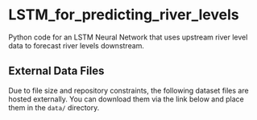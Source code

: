 # LSTM_for_predicting_river_levels
Python code for an LSTM Neural Network that uses upstream river level data to forecast river levels downstream.

## External Data Files

Due to file size and repository constraints, the following dataset files are hosted externally. You can download them via the link below and place them in the `data/` directory.


